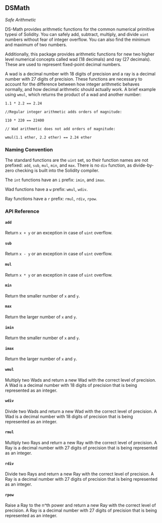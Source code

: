 <h2>DSMath
  <small class="text-muted">
    <a href="https://github.com/dapphub/ds-math"><span class="fa fa-github"></span></a>
  </small>
</h2>

_Safe Arithmetic_

DS-Math provides arithmetic functions for the common numerical primitive typesi
 of Solidity. You can safely add, subtract, multiply, and divide `uint` numbers 
without fear of integer overflow. You can also find the minimum and maximum of 
two numbers.

Additionally, this package provides arithmetic functions for new two higher 
level numerical concepts called wad (18 decimals) and ray (27 decimals). These 
are used to represent fixed-point decimal numbers. 

A wad is a decimal number with 18 digits of precision and a ray is a decimal 
number with 27 digits of precision. These functions are necessary to account for 
the difference between how integer arithmetic behaves normally, and how decimal 
arithmetic should actually work. A brief example using `wmul`, which returns the 
product of a wad and another number:

```solidity
1.1 * 2.2 == 2.24

//Regular integer arithmetic adds orders of magnitude:

110 * 220 == 22400

// Wad arithmetic does not add orders of magnitude:

wmul(1.1 ether, 2.2 ether) == 2.24 ether
```

### Naming Convention

The standard functions are the `uint` set, so their function names are not 
prefixed: `add`, `sub`, `mul`, `min`, and `max`. There is no `div` function, as 
divide-by-zero checking is built into the Solidity compiler.

The `int` functions have an `i` prefix: `imin`, and `imax`.

Wad functions have a `w` prefix: `wmul`, `wdiv`.

Ray functions have a `r` prefix: `rmul`, `rdiv`, `rpow`.

### API Reference

#### `add`
Return `x + y` or an exception in case of `uint` overflow.

#### `sub`
Return `x - y` or an exception in case of `uint` overflow.

#### `mul`
Return `x * y` or an exception in case of `uint` overflow.

#### `min`
Return the smaller number of `x` and  `y`.

#### `max`
Return the larger number of `x` and  `y`.

#### `imin`
Return the smaller number of `x` and  `y`.

#### `imax`
Return the larger number of `x` and  `y`.

#### `wmul`
Multiply two Wads and return a new Wad with the correct level of precision. A 
Wad is a decimal number with 18 digits of precision that is being represented 
as an integer.

#### `wdiv`
Divide two Wads and return a new Wad with the correct level of precision. A 
Wad is a decimal number with 18 digits of precision that is being represented 
as an integer.

#### `rmul`
Multiply two Rays and return a new Ray with the correct level of precision. A 
Ray is a decimal number with 27 digits of precision that is being represented 
as an integer.

#### `rdiv`
Divide two Rays and return a new Ray with the correct level of precision. A 
Ray is a decimal number with 27 digits of precision that is being represented 
as an integer.

#### `rpow`
Raise a Ray to the n^th power and return a new Ray with the correct level of 
precision. A Ray is a decimal number with 27 digits of precision that is being 
represented as an integer.
